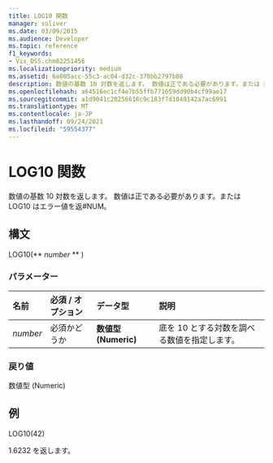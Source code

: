 ```yaml
---
title: LOG10 関数
manager: soliver
ms.date: 03/09/2015
ms.audience: Developer
ms.topic: reference
f1_keywords:
- Vis_DSS.chm82251456
ms.localizationpriority: medium
ms.assetid: 6a005acc-55c3-ac04-d32c-370bb2797b08
description: 数値の基数 10 対数を返します。 数値は正である必要があります。または LOG10 はエラー値を返#NUM。
ms.openlocfilehash: a64516ec1cf4e7b55ffb771659dd90b4cf99ae17
ms.sourcegitcommit: a1d9041c20256616c9c183f7d1049142a7ac6991
ms.translationtype: MT
ms.contentlocale: ja-JP
ms.lasthandoff: 09/24/2021
ms.locfileid: "59554377"
---
```

# <a name="log10-function"></a>LOG10 関数

数値の基数 10 対数を返します。 数値は正である必要があります。または LOG10 はエラー値を返#NUM。
  
## <a name="syntax"></a>構文

LOG10(** *number* ** ) 
  
### <a name="parameters"></a>パラメーター

|**名前**|**必須 / オプション**|**データ型**|**説明**|
|:-----|:-----|:-----|:-----|
| _number_ <br/> |必須かどうか  <br/> |**数値型 (Numeric)** <br/> | 底を 10 とする対数を調べる数値を指定します。  <br/> |
   
### <a name="return-value"></a>戻り値

数値型 (Numeric)
  
## <a name="example"></a>例

LOG10(42) 
  
1.6232 を返します。 
  

